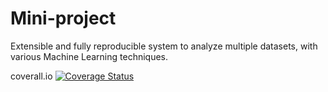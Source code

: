 # Mini-project
Extensible and fully reproducible system to analyze multiple datasets, with various Machine Learning techniques.

coverall.io
[![Coverage Status](https://coveralls.io/repos/github/M05-project-group5/mini-project/badge.svg?branch=main)](https://coveralls.io/github/M05-project-group5/mini-project?branch=main)

